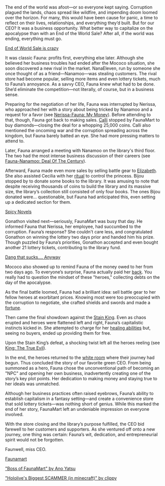 The end of the world was afoot—or so everyone kept saying. Corruption plagued the lands, chaos spread like wildfire, and impending doom loomed over the horizon. For many, this would have been cause for panic, a time to reflect on their lives, relationships, and everything they’d built. But for our CEO? It was a business opportunity. What better way to capitalize on the apocalypse than with an End of the World Sale? After all, if the world was ending, everything must go.

[End of World Sale is crazy](#embed:https://www.youtube.com/embed/8x-MVX8h9gU?si=upbpi2piV4Z8ERvt\&start=142)

It was classic Fauna: profits first, everything else later. Although she believed her business troubles had ended after the Mococo situation, she soon discovered a new rival in the market. NanaEleven, run by someone she once thought of as a friend—Nanamoo—was stealing customers. The rival store had become popular, selling more items and even lottery tickets, much to Fauna’s annoyance. As a savvy CEO, Fauna knew what had to be done. She’d eliminate the competition—not literally, of course, but in a business sense.

Preparing for the negotiation of her life, Fauna was interrupted by Nerissa, who approached her with a story about being tricked by Nanamoo and a request for a favor (see [Nerissa-Fauna: My Money](#edge:fauna-nerissa-bottom-2-top-1)). Before attending to that, though, Fauna got back to making sales. [Calli](https://www.youtube.com/live/8x-MVX8h9gU?feature=shared\&t=473) stopped by FaunaMart to buy diamonds—closing the deal for a whopping 25,000 coins. Calli also mentioned the oncoming war and the corruption spreading across the kingdom, but Fauna barely batted an eye. She had more pressing matters to attend to.

Later, Fauna arranged a meeting with Nanamoo on the library's third floor. The two had the most intense business discussion of their careers (see [Fauna-Nanamoo: Deal Of The Century](#edge:moom-fauna-top-1-left-2)).

Afterward, Fauna made even more sales by selling battle gear to [Elizabeth](https://www.youtube.com/live/8x-MVX8h9gU?feature=shared\&t=2406). She also assisted Cecilia with her [ritual](https://www.youtube.com/live/8x-MVX8h9gU?feature=shared\&t=2977) to control the princess. Bijou stopped by to donate some books to the library. It was amusing to note that despite receiving thousands of coins to build the library and its massive size, the library’s collection still consisted of only four books. The ones Bijou donated were... questionable, but Fauna had anticipated this, even setting up a dedicated section for them.

[Spicy Novels](#embed:https://www.youtube.com/embed/8x-MVX8h9gU?si=IMjZK6slIHg67-Pp\&start=2573)

Gonathon visited next—seriously, FaunaMart was busy that day. He informed Fauna that Nerissa, her employee, had succumbed to the corruption. Fauna’s response? She couldn't care less, and congratulated Gonathon on winning the lottery two days prior and handed him his prize. Though puzzled by Fauna’s priorities, Gonathon accepted and even bought another 21 lottery tickets, contributing to the library fund.

[Dang that sucks.... Anyway](#embed:https://www.youtube.com/live/8x-MVX8h9gU?feature=shared\&t=4316)

Mococo also showed up to remind Fauna of the money owed to her from two days ago. To everyone’s surprise, Fauna actually paid her [back](https://www.youtube.com/live/8x-MVX8h9gU?feature=shared\&t=5001). You really had to question the mindset of these "heroes," collecting debts on the day of the apocalypse.

As the final battle loomed, Fauna had a brilliant idea: sell battle gear to her fellow heroes at exorbitant prices. Knowing most were too preoccupied with the corruption to negotiate, she crafted shields and swords and made a [fortune](https://www.youtube.com/live/8x-MVX8h9gU?feature=shared\&t=7180).

Then came the final showdown against the [Stain King](https://www.youtube.com/live/8x-MVX8h9gU?feature=shared\&t=7696). Even as chaos erupted and heroes were flattened left and right, Fauna’s capitalistic instincts kicked in. She attempted to charge for her [healing abilities](https://www.youtube.com/live/8x-MVX8h9gU?feature=shared\&t=7796) but, seeing no buyers, ended up providing them for free.

Upon the Stain King’s defeat, a shocking twist left all the heroes reeling (see [King: The True Evil](#node:king-of-libestal)).

In the end, the heroes returned to the [white room](https://www.youtube.com/live/8x-MVX8h9gU?feature=shared\&t=9420) where their journey had begun. Thus concluded the story of our favorite green CEO. From being summoned as a hero, Fauna chose the unconventional path of becoming an "NPC" and opening her own business, inadvertently creating one of the story’s key plot points. Her dedication to making money and staying true to her ideals was unmatched.

Although her business practices often raised eyebrows, Fauna’s ability to establish capitalism in a fantasy setting—and create a convenience store that sold lottery tickets—was nothing short of genius. While this marked the end of her story, FaunaMart left an undeniable impression on everyone involved.

With the store closing and the library’s purpose fulfilled, the CEO bid farewell to her customers and supporters. As she ventured off onto a new journey, one thing was certain: Fauna’s wit, dedication, and entrepreneurial spirit would not be forgotten.

Faunwell, miss CEO.

[Faunamart](#easter:faunamart)

["Boss of FaunaMart" by Ano Yatsu](https://www.youtube.com/watch?v=T7fHJcrmO0U)

["Hololive's Biggest SCAMMER (in minecraft)" by clippy](https://www.youtube.com/watch?v=Dyia273Gi7E\&ab_channel=clippy)
